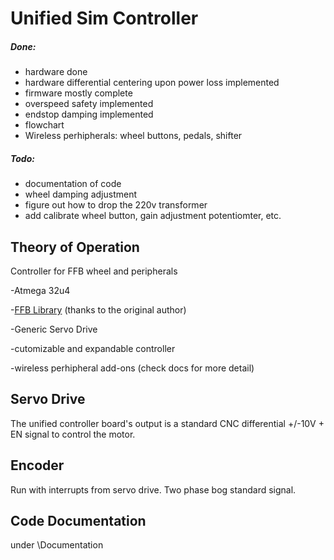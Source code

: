 # Unified Sim Controller

##### Done:

- hardware done
- hardware differential centering upon power loss implemented
- firmware mostly complete
- overspeed safety implemented
- endstop damping implemented
- flowchart
- Wireless perhipherals: wheel buttons, pedals, shifter

##### Todo:

- documentation of code
- wheel damping adjustment
- figure out how to drop the 220v transformer
- add calibrate wheel button, gain adjustment potentiomter, etc.

## Theory of Operation

Controller for FFB wheel and peripherals

-Atmega 32u4

-[FFB Library](https://github.com/joesphan/ArduinoJoystickWithFFBLibrary) (thanks to the original author)

-Generic Servo Drive

-cutomizable and expandable controller

-wireless perhipheral add-ons (check docs for more detail)

## Servo Drive

The unified controller board's output is a standard CNC differential +/-10V + EN signal to control the motor.

## Encoder

Run with interrupts from servo drive. Two phase bog standard signal.

## Code Documentation

under \Documentation

